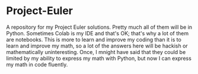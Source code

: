 # Project-Euler
A repository for my Project Euler solutions.
Pretty much all of them will be in Python. Sometimes Colab is my IDE and that's OK; that's why a lot of them are notebooks.
This is more to learn and improve my coding than it is to learn and improve my math, so a lot of the answers here will be hackish or mathematically uninteresting. Once, I mnight have said that they could be limited by my ability to express my math with Python, but now I can express my math in code fluently.
